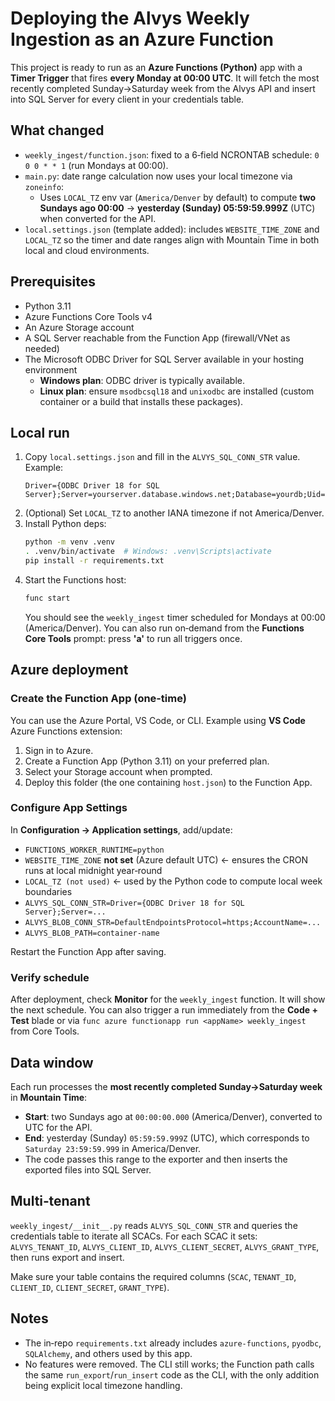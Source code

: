 # Deploying the Alvys Weekly Ingestion as an Azure Function

This project is ready to run as an **Azure Functions (Python)** app with a **Timer Trigger** that fires **every Monday at 00:00 UTC**. It will fetch the most recently completed Sunday->Saturday week from the Alvys API and insert into SQL Server for every client in your credentials table.

## What changed

- `weekly_ingest/function.json`: fixed to a 6‑field NCRONTAB schedule: `0 0 0 * * 1` (run Mondays at 00:00).
- `main.py`: date range calculation now uses your local timezone via `zoneinfo`:
  - Uses `LOCAL_TZ` env var (`America/Denver` by default) to compute **two Sundays ago 00:00** -> **yesterday (Sunday) 05:59:59.999Z** (UTC) when converted for the API.
- `local.settings.json` (template added): includes `WEBSITE_TIME_ZONE` and `LOCAL_TZ` so the timer and date ranges align with Mountain Time in both local and cloud environments.

## Prerequisites

- Python 3.11
- Azure Functions Core Tools v4
- An Azure Storage account
- A SQL Server reachable from the Function App (firewall/VNet as needed)
- The Microsoft ODBC Driver for SQL Server available in your hosting environment
  - **Windows plan**: ODBC driver is typically available.
  - **Linux plan**: ensure `msodbcsql18` and `unixodbc` are installed (custom container or a build that installs these packages).

## Local run

1. Copy `local.settings.json` and fill in the `ALVYS_SQL_CONN_STR` value. Example:
   ```text
   Driver={ODBC Driver 18 for SQL Server};Server=yourserver.database.windows.net;Database=yourdb;Uid=youruser;Pwd=yourpassword;Encrypt=yes;TrustServerCertificate=yes;
   ```
2. (Optional) Set `LOCAL_TZ` to another IANA timezone if not America/Denver.
3. Install Python deps:
   ```bash
   python -m venv .venv
   . .venv/bin/activate  # Windows: .venv\Scripts\activate
   pip install -r requirements.txt
   ```
4. Start the Functions host:
   ```bash
   func start
   ```
   You should see the `weekly_ingest` timer scheduled for Mondays at 00:00 (America/Denver). You can also run on‑demand from the **Functions Core Tools** prompt: press **'a'** to run all triggers once.

## Azure deployment

### Create the Function App (one‑time)

You can use the Azure Portal, VS Code, or CLI. Example using **VS Code** Azure Functions extension:
1. Sign in to Azure.
2. Create a Function App (Python 3.11) on your preferred plan.
3. Select your Storage account when prompted.
4. Deploy this folder (the one containing `host.json`) to the Function App.

### Configure App Settings

In **Configuration -> Application settings**, add/update:

- `FUNCTIONS_WORKER_RUNTIME=python`
- `WEBSITE_TIME_ZONE` **not set** (Azure default UTC)   ← ensures the CRON runs at local midnight year‑round
- `LOCAL_TZ (not used)`            ← used by the Python code to compute local week boundaries
- `ALVYS_SQL_CONN_STR=Driver={ODBC Driver 18 for SQL Server};Server=...`
- `ALVYS_BLOB_CONN_STR=DefaultEndpointsProtocol=https;AccountName=...`
- `ALVYS_BLOB_PATH=container-name`

Restart the Function App after saving.

### Verify schedule

After deployment, check **Monitor** for the `weekly_ingest` function. It will show the next schedule. You can also trigger a run immediately from the **Code + Test** blade or via `func azure functionapp run <appName> weekly_ingest` from Core Tools.

## Data window

Each run processes the **most recently completed Sunday->Saturday week** in **Mountain Time**:
- **Start**: two Sundays ago at `00:00:00.000` (America/Denver), converted to UTC for the API.
- **End**: yesterday (Sunday) `05:59:59.999Z` (UTC), which corresponds to `Saturday 23:59:59.999` in America/Denver.
- The code passes this range to the exporter and then inserts the exported files into SQL Server.

## Multi‑tenant

`weekly_ingest/__init__.py` reads `ALVYS_SQL_CONN_STR` and queries the credentials table to iterate all SCACs. For each SCAC it sets:
`ALVYS_TENANT_ID`, `ALVYS_CLIENT_ID`, `ALVYS_CLIENT_SECRET`, `ALVYS_GRANT_TYPE`, then runs export and insert.

Make sure your table contains the required columns (`SCAC`, `TENANT_ID`, `CLIENT_ID`, `CLIENT_SECRET`, `GRANT_TYPE`).

## Notes

- The in‑repo `requirements.txt` already includes `azure-functions`, `pyodbc`, `SQLAlchemy`, and others used by this app.
- No features were removed. The CLI still works; the Function path calls the same `run_export`/`run_insert` code as the CLI, with the only addition being explicit local timezone handling.

